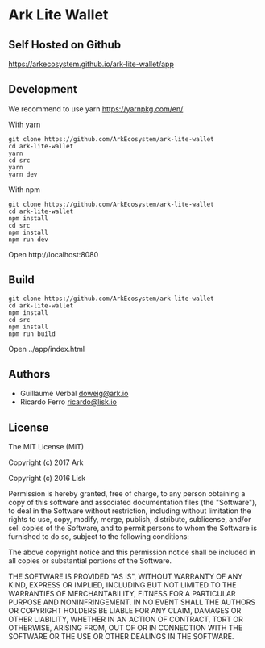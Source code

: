 
# Ark Lite Wallet

## Self Hosted on Github

https://arkecosystem.github.io/ark-lite-wallet/app

## Development

We recommend to use yarn https://yarnpkg.com/en/

With yarn

```
git clone https://github.com/ArkEcosystem/ark-lite-wallet
cd ark-lite-wallet
yarn
cd src
yarn
yarn dev
```

With npm

```
git clone https://github.com/ArkEcosystem/ark-lite-wallet
cd ark-lite-wallet
npm install
cd src
npm install
npm run dev
```

Open http://localhost:8080

## Build

```
git clone https://github.com/ArkEcosystem/ark-lite-wallet
cd ark-lite-wallet
npm install
cd src
npm install
npm run build
```

Open ../app/index.html

## Authors

- Guillaume Verbal <doweig@ark.io>
- Ricardo Ferro <ricardo@lisk.io>

## License

The MIT License (MIT)

Copyright (c) 2017 Ark

Copyright (c) 2016 Lisk

Permission is hereby granted, free of charge, to any person obtaining a copy of this software and associated documentation files (the "Software"), to deal in the Software without restriction, including without limitation the rights to use, copy, modify, merge, publish, distribute, sublicense, and/or sell copies of the Software, and to permit persons to whom the Software is furnished to do so, subject to the following conditions:  

The above copyright notice and this permission notice shall be included in all copies or substantial portions of the Software.

THE SOFTWARE IS PROVIDED "AS IS", WITHOUT WARRANTY OF ANY KIND, EXPRESS OR IMPLIED, INCLUDING BUT NOT LIMITED TO THE WARRANTIES OF MERCHANTABILITY, FITNESS FOR A PARTICULAR PURPOSE AND NONINFRINGEMENT. IN NO EVENT SHALL THE AUTHORS OR COPYRIGHT HOLDERS BE LIABLE FOR ANY CLAIM, DAMAGES OR OTHER LIABILITY, WHETHER IN AN ACTION OF CONTRACT, TORT OR OTHERWISE, ARISING FROM, OUT OF OR IN CONNECTION WITH THE SOFTWARE OR THE USE OR OTHER DEALINGS IN THE SOFTWARE.
